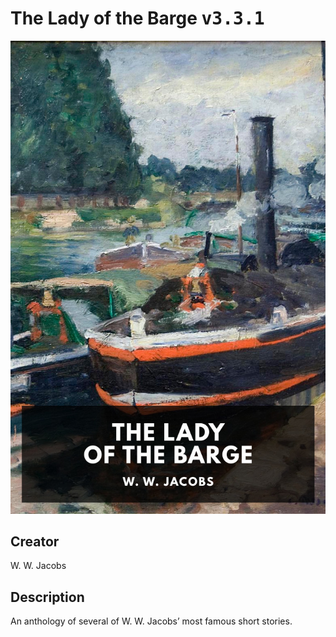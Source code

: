 
# The Lady of the Barge <kbd>v3.3.1</kbd>

<center>
  <img src="./cover-1024.jpg"/>
</center>

## Creator
W. W. Jacobs

## Description
An anthology of several of W. W. Jacobs’ most famous short stories.
